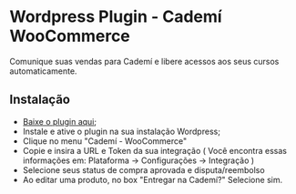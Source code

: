 # Wordpress Plugin - Cademí WooCommerce

Comunique suas vendas para Cademí e libere acessos aos seus cursos automaticamente.

## Instalação

* [Baixe o plugin aqui](https://github.com/cademi-dev/cademi-woocommerce/archive/master.zip);
* Instale e ative o plugin na sua instalação Wordpress;
* Clique no menu "Cademí - WooCommerce"
* Copie e insira a URL e Token da sua integração ( Você encontra essas informações em: Plataforma -> Configurações -> Integração )
* Selecione seus status de compra aprovada e disputa/reembolso
* Ao editar uma produto, no box "Entregar na Cademí?" Selecione sim.